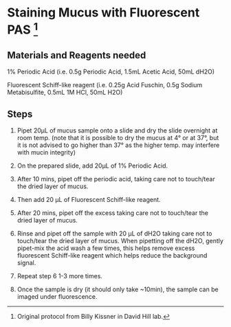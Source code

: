 # Staining Mucus with Fluorescent PAS [^1]


## Materials and Reagents needed

1% Periodic Acid (i.e. 0.5g Periodic Acid, 1.5mL Acetic Acid, 50mL dH2O) 

Fluorescent Schiff-like reagent (i.e. 0.25g Acid Fuschin, 0.5g Sodium Metabisulfite, 0.5mL 1M HCl, 50mL H2O) 


## Steps

1. Pipet 20µL of mucus sample onto a slide and dry the slide overnight at room temp. (note that it is possible to dry the mucus at 4° or at 37°, but it is not advised to go higher than 37° as the higher temp. may interfere with mucin integrity) 

2. On the prepared slide, add 20µL of 1% Periodic Acid. 

3. After 10 mins, pipet off the periodic acid, taking care not to touch/tear the dried layer of mucus. 

4. Then add 20 µL of Fluorescent Schiff-like reagent. 

5. After 20 mins, pipet off the excess taking care not to touch/tear the dried layer of mucus. 

6. Rinse and pipet off the sample with 20 µL of dH2O taking care not to touch/tear the dried layer of mucus. When pipetting off the dH2O, gently pipet-mix the acid wash a few times, this helps remove excess fluorescent Schiff-like reagent which helps reduce the background signal. 

7. Repeat step 6 1-3 more times. 

8. Once the sample is dry (it should only take ~10min), the sample can be imaged under fluorescence. 

[^1]: Original protocol from Billy Kissner in David Hill lab.

